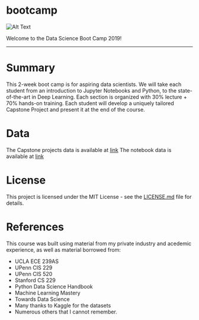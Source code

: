 # bootcamp

![Alt Text](https://github.com/dsbc2020/bootcamp/blob/master/media/data-science-bootcamp.jpg "Welcome to the Data Science Boot Camp 2019!")

Welcome to the Data Science Boot Camp 2019!


-----------------------------------------------------------------------------------

# Summary
This 2-week boot camp is for aspiring data scientists. We will take each student from an introduction to Jupyter Notebooks and Python, to the state-of-the-art in Deep Learning.  Each section is organized with 30% lecture + 70% hands-on training.  Each student will develop a uniquely tailored Capstone Project and present it at the end of the course.

# Data
The Capstone projects data is available at [link](https://drive.google.com/open?id=1dSEP0UdYXGDWeCqIIca67KTalP93axt4)
The notebook data is available at [link](https://drive.google.com/open?id=1XEQdVlbifOEo84wwZiwWUiAjB_HcQFhg)

# License
This project is licensed under the MIT License - see the [LICENSE.md](LICENSE.md) file for details.


# References
This course was built using material from my private industry and acedemic experience, as well as material borrowed from:
- UCLA ECE 239AS
- UPenn CIS 229
- UPenn CIS 520
- Stanford CS 229
- Python Data Science Handbook
- Machine Learning Mastery
- Towards Data Science
- Many thanks to Kaggle for the datasets
- Numerous others that I cannot remember.

